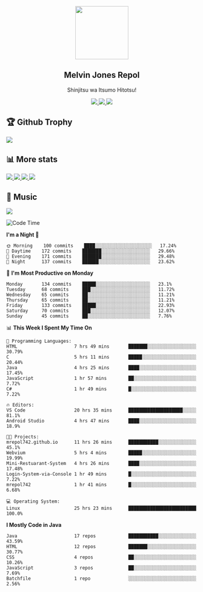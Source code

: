 <p align="center">
<a href="https://mrepol742.github.io">
  <img width="140" src="https://mrepol742.github.io/images/mrepol742.png" /> 
  </a> 
  <h2 align="center">Melvin Jones Repol</h2>
  <p align="center">Shinjitsu wa Itsumo Hitotsu!</p>
</p>

<p align="center">
  <a href="https://mrepol742.github.io">
    <img src="https://enibdhv97zm33sz.m.pipedream.net"/> 
  </a>
<a href="https://mrepol742.github.io">
    <img src="https://visitor-badge.glitch.me/badge?page_id=mrepol742"/> 
  </a>  
 <a href="https://mrepol742.github.io">
    <img src="https://wakatime.com/badge/user/8ad4afa2-1a56-40d1-a949-4663473915b6.svg"/> 
  </a>
</p>

<p>
<h2>🏆 Github Trophy </h2>
<a href="https://mrepol742.github.io">
<img src="https://github-profile-trophy.vercel.app/?username=mrepol742">
</a>
</p>

<p>
<h2>📊 More stats</h2>
<a href="https://mrepol742.github.io">
<img src="https://github-readme-stats.vercel.app/api?username=mrepol742&show_icons=true&include_all_commits=true&&count_private=true">
</a>
<a href="https://mrepol742.github.io">
<img src="https://github-readme-stats.vercel.app/api/top-langs/?username=mrepol742&layout=compact&include_all_commits=true&&count_private=true&langs_count=20">
</a>
<a href="https://mrepol742.github.io">
<img src="https://github-readme-stats.vercel.app/api/wakatime?username=mrepol742&layout=compact">
</a>
<a href="https://mrepol742.github.io">
<img src="https://github-readme-streak-stats.herokuapp.com/?user=mrepol742">
</a>
</p>


<p>
<h2>🎵 Music </h2>
<a href="https://mrepol742.github.io">
<img src="https://spotify-recently-played-readme.vercel.app/api?user=7xx9e7hwq1qyown0m4ut78pcz">
</a>
</p>

<!--START_SECTION:waka-->
![Code Time](http://img.shields.io/badge/Code%20Time-257%20hrs%2021%20mins-blue)

**I'm a Night 🦉** 

```text
🌞 Morning    100 commits    ████░░░░░░░░░░░░░░░░░░░░░   17.24% 
🌆 Daytime    172 commits    ███████░░░░░░░░░░░░░░░░░░   29.66% 
🌃 Evening    171 commits    ███████░░░░░░░░░░░░░░░░░░   29.48% 
🌙 Night      137 commits    ██████░░░░░░░░░░░░░░░░░░░   23.62%

```
📅 **I'm Most Productive on Monday** 

```text
Monday       134 commits    █████░░░░░░░░░░░░░░░░░░░░   23.1% 
Tuesday      68 commits     ███░░░░░░░░░░░░░░░░░░░░░░   11.72% 
Wednesday    65 commits     ██░░░░░░░░░░░░░░░░░░░░░░░   11.21% 
Thursday     65 commits     ██░░░░░░░░░░░░░░░░░░░░░░░   11.21% 
Friday       133 commits    █████░░░░░░░░░░░░░░░░░░░░   22.93% 
Saturday     70 commits     ███░░░░░░░░░░░░░░░░░░░░░░   12.07% 
Sunday       45 commits     ██░░░░░░░░░░░░░░░░░░░░░░░   7.76%

```


📊 **This Week I Spent My Time On** 

```text
💬 Programming Languages: 
HTML                     7 hrs 49 mins       ███████░░░░░░░░░░░░░░░░░░   30.79% 
C                        5 hrs 11 mins       █████░░░░░░░░░░░░░░░░░░░░   20.44% 
Java                     4 hrs 25 mins       ████░░░░░░░░░░░░░░░░░░░░░   17.45% 
JavaScript               1 hr 57 mins        ██░░░░░░░░░░░░░░░░░░░░░░░   7.72% 
C#                       1 hr 49 mins        █░░░░░░░░░░░░░░░░░░░░░░░░   7.22%

🔥 Editors: 
VS Code                  20 hrs 35 mins      ████████████████████░░░░░   81.1% 
Android Studio           4 hrs 47 mins       ████░░░░░░░░░░░░░░░░░░░░░   18.9%

🐱‍💻 Projects: 
mrepol742.github.io      11 hrs 26 mins      ███████████░░░░░░░░░░░░░░   45.1% 
Webvium                  5 hrs 4 mins        █████░░░░░░░░░░░░░░░░░░░░   19.99% 
Mini-Restuarant-System   4 hrs 26 mins       ████░░░░░░░░░░░░░░░░░░░░░   17.48% 
Login-System-via-Console 1 hr 49 mins        █░░░░░░░░░░░░░░░░░░░░░░░░   7.22% 
mrepol742                1 hr 41 mins        █░░░░░░░░░░░░░░░░░░░░░░░░   6.68%

💻 Operating System: 
Linux                    25 hrs 23 mins      █████████████████████████   100.0%

```

**I Mostly Code in Java** 

```text
Java                     17 repos            ███████████░░░░░░░░░░░░░░   43.59% 
HTML                     12 repos            ███████░░░░░░░░░░░░░░░░░░   30.77% 
CSS                      4 repos             ██░░░░░░░░░░░░░░░░░░░░░░░   10.26% 
JavaScript               3 repos             ██░░░░░░░░░░░░░░░░░░░░░░░   7.69% 
Batchfile                1 repo              ░░░░░░░░░░░░░░░░░░░░░░░░░   2.56%

```



<!--END_SECTION:waka-->